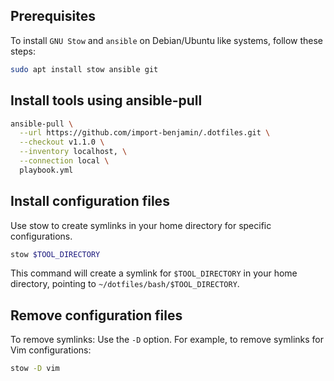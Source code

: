 ## Prerequisites

To install `GNU Stow` and `ansible` on Debian/Ubuntu like systems, follow these steps:

```bash
sudo apt install stow ansible git
```

## Install tools using ansible-pull

<!-- x-release-please-start-version -->
```bash
ansible-pull \
  --url https://github.com/import-benjamin/.dotfiles.git \
  --checkout v1.1.0 \
  --inventory localhost, \
  --connection local \
  playbook.yml
```
<!-- x-release-please-end -->


## Install configuration files

Use stow to create symlinks in your home directory for specific configurations.

```bash
stow $TOOL_DIRECTORY
```

This command will create a symlink for `$TOOL_DIRECTORY` in your home directory, pointing to `~/dotfiles/bash/$TOOL_DIRECTORY`.

## Remove configuration files

To remove symlinks: Use the `-D` option. For example, to remove symlinks for Vim configurations:

```bash
stow -D vim
```
